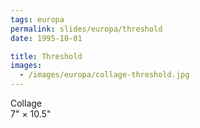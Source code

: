 ```yaml
---
tags: europa
permalink: slides/europa/threshold
date: 1995-10-01

title: Threshold
images:
  - /images/europa/collage-threshold.jpg
---
```

Collage  
7" × 10.5"